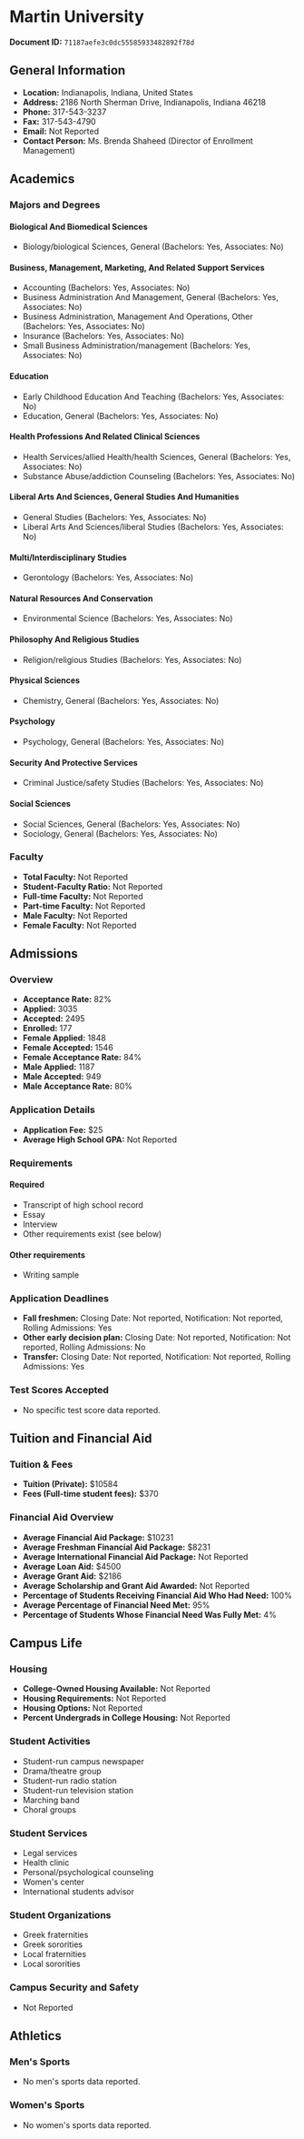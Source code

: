 # Martin University

**Document ID:** `71187aefe3c0dc55585933482892f78d`

## General Information

- **Location:** Indianapolis, Indiana, United States
- **Address:** 2186 North Sherman Drive, Indianapolis, Indiana 46218
- **Phone:** 317-543-3237
- **Fax:** 317-543-4790
- **Email:** Not Reported
- **Contact Person:** Ms. Brenda Shaheed (Director of Enrollment Management)

## Academics

### Majors and Degrees

#### Biological And Biomedical Sciences

- Biology/biological Sciences, General (Bachelors: Yes, Associates: No)

#### Business, Management, Marketing, And Related Support Services

- Accounting (Bachelors: Yes, Associates: No)
- Business Administration And Management, General (Bachelors: Yes, Associates: No)
- Business Administration, Management And Operations, Other (Bachelors: Yes, Associates: No)
- Insurance (Bachelors: Yes, Associates: No)
- Small Business Administration/management (Bachelors: Yes, Associates: No)

#### Education

- Early Childhood Education And Teaching (Bachelors: Yes, Associates: No)
- Education, General (Bachelors: Yes, Associates: No)

#### Health Professions And Related Clinical Sciences

- Health Services/allied Health/health Sciences, General (Bachelors: Yes, Associates: No)
- Substance Abuse/addiction Counseling (Bachelors: Yes, Associates: No)

#### Liberal Arts And Sciences, General Studies And Humanities

- General Studies (Bachelors: Yes, Associates: No)
- Liberal Arts And Sciences/liberal Studies (Bachelors: Yes, Associates: No)

#### Multi/Interdisciplinary Studies

- Gerontology (Bachelors: Yes, Associates: No)

#### Natural Resources And Conservation

- Environmental Science (Bachelors: Yes, Associates: No)

#### Philosophy And Religious Studies

- Religion/religious Studies (Bachelors: Yes, Associates: No)

#### Physical Sciences

- Chemistry, General (Bachelors: Yes, Associates: No)

#### Psychology

- Psychology, General (Bachelors: Yes, Associates: No)

#### Security And Protective Services

- Criminal Justice/safety Studies (Bachelors: Yes, Associates: No)

#### Social Sciences

- Social Sciences, General (Bachelors: Yes, Associates: No)
- Sociology, General (Bachelors: Yes, Associates: No)

### Faculty

- **Total Faculty:** Not Reported
- **Student-Faculty Ratio:** Not Reported
- **Full-time Faculty:** Not Reported
- **Part-time Faculty:** Not Reported
- **Male Faculty:** Not Reported
- **Female Faculty:** Not Reported

## Admissions

### Overview

- **Acceptance Rate:** 82%
- **Applied:** 3035
- **Accepted:** 2495
- **Enrolled:** 177
- **Female Applied:** 1848
- **Female Accepted:** 1546
- **Female Acceptance Rate:** 84%
- **Male Applied:** 1187
- **Male Accepted:** 949
- **Male Acceptance Rate:** 80%

### Application Details

- **Application Fee:** $25
- **Average High School GPA:** Not Reported

### Requirements

#### Required

- Transcript of high school record
- Essay
- Interview
- Other requirements exist (see below)

#### Other requirements

- Writing sample

### Application Deadlines

- **Fall freshmen:** Closing Date: Not reported, Notification: Not reported, Rolling Admissions: Yes
- **Other early decision plan:** Closing Date: Not reported, Notification: Not reported, Rolling Admissions: No
- **Transfer:** Closing Date: Not reported, Notification: Not reported, Rolling Admissions: Yes

### Test Scores Accepted

- No specific test score data reported.

## Tuition and Financial Aid

### Tuition & Fees

- **Tuition (Private):** $10584
- **Fees (Full-time student fees):** $370

### Financial Aid Overview

- **Average Financial Aid Package:** $10231
- **Average Freshman Financial Aid Package:** $8231
- **Average International Financial Aid Package:** Not Reported
- **Average Loan Aid:** $4500
- **Average Grant Aid:** $2186
- **Average Scholarship and Grant Aid Awarded:** Not Reported
- **Percentage of Students Receiving Financial Aid Who Had Need:** 100%
- **Average Percentage of Financial Need Met:** 95%
- **Percentage of Students Whose Financial Need Was Fully Met:** 4%

## Campus Life

### Housing

- **College-Owned Housing Available:** Not Reported
- **Housing Requirements:** Not Reported
- **Housing Options:** Not Reported
- **Percent Undergrads in College Housing:** Not Reported

### Student Activities

- Student-run campus newspaper
- Drama/theatre group
- Student-run radio station
- Student-run television station
- Marching band
- Choral groups

### Student Services

- Legal services
- Health clinic
- Personal/psychological counseling
- Women's center
- International students advisor

### Student Organizations

- Greek fraternities
- Greek sororities
- Local fraternities
- Local sororities

### Campus Security and Safety

- Not Reported

## Athletics

### Men's Sports

- No men's sports data reported.

### Women's Sports

- No women's sports data reported.
